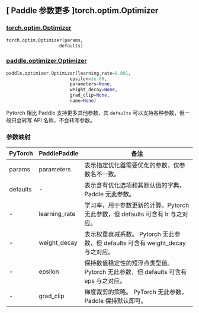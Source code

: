 ## [ Paddle 参数更多 ]torch.optim.Optimizer

### [torch.optim.Optimizer](https://pytorch.org/docs/stable/optim.html#torch.optim.Optimizer)

```python
torch.optim.Optimizer(params,
                    defaults)
```

### [paddle.optimizer.Optimizer](https://www.paddlepaddle.org.cn/documentation/docs/zh/api/paddle/optimizer/Optimizer_cn.html)

```python
paddle.optimizer.Optimizer(learning_rate=0.001,
                        epsilon=1e-08,
                        parameters=None,
                        weight_decay=None,
                        grad_clip=None,
                        name=None)
```

Pytorch 相比 Paddle 支持更多其他参数，其 `defaults` 可以支持各种参数，但一般只会转写 API 名称，不会转写参数。

### 参数映射

| PyTorch                             | PaddlePaddle | 备注                                                                    |
| ----------------------------------- | ------------ | ----------------------------------------------------------------------- |
| params     | parameters           | 表示指定优化器需要优化的参数，仅参数名不一致。                      |
| defaults     | -     | 表示含有优化选项和其默认值的字典，Paddle 无此参数。                      |
| -     | learning_rate       | 学习率，用于参数更新的计算。Pytorch 无此参数，但 defaults 可含有 lr 与之对应。                          |
| -     | weight_decay      | 表示权重衰减系数。 Pytorch 无此参数，但 defaults 可含有 weight_decay 与之对应。             |
| -      | epsilon        | 保持数值稳定性的短浮点类型值。Pytorch 无此参数，但 defaults 可含有 eps 与之对应。                           |
| -          | grad_clip            | 梯度裁剪的策略。 PyTorch 无此参数，Paddle 保持默认即可。       |
